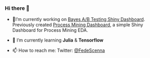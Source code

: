 ### Hi there 👋

- 🔭I’m currently working on [Bayes A/B Testing Shiny Dashboard](https://github.com/FedeScenna/BayesABTestShiny). 
  Previously created [Process Mining Dashboard](https://github.com/FedeScenna/ProcessMiningDashboard), a simple Shiny Dashboard for Process Mining EDA.
- 🌱 I’m currently learning **Julia** & **Tensorflow**

- 📫 How to reach me: 
Twitter: [@FedeScenna](https://www.twitter.com/FedeScenna)
